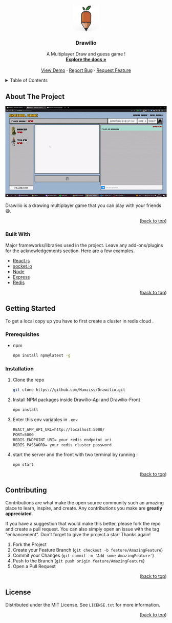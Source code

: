 <div id="top"></div>

<!-- PROJECT SHIELDS -->
<!--
*** I'm using markdown "reference style" links for readability.
*** Reference links are enclosed in brackets [ ] instead of parentheses ( ).
*** See the bottom of this document for the declaration of the reference variables
*** for contributors-url, forks-url, etc. This is an optional, concise syntax you may use.
*** https://www.markdownguide.org/basic-syntax/#reference-style-links

[![Contributors][contributors-shield]][contributors-url]
[![Forks][forks-shield]][forks-url]
[![Stargazers][stars-shield]][stars-url]
[![Issues][issues-shield]][issues-url]
[![MIT License][license-shield]][license-url]
[![LinkedIn][linkedin-shield]][linkedin-url]
-->

<!-- PROJECT LOGO -->
<br />
<div align="center">
  <a href="https://github.com/Hamziss/Skribblio-Front">
    <img src="Drawilio-Front/public/file.jpg" alt="Logo" width="80" height="80">
  </a>

  <h3 align="center">Drawilio</h3>

  <p align="center">
    A Multiplayer Draw and guess game !
    <br />
    <a href="https://github.com/Hamziss/Skribblio-Front"><strong>Explore the docs »</strong></a>
    <br />
    <br />
    <a href="https://drawilio.netlify.app/">View Demo</a>
    ·
    <a href="https://github.com/Hamziss/Drawilio/issues">Report Bug</a>
    ·
    <a href="https://github.com/Hamziss/Drawilio/issues">Request Feature</a>
  </p>
</div>

<!-- TABLE OF CONTENTS -->
<details>
  <summary>Table of Contents</summary>
  <ol>
    <li>
      <a href="#about-the-project">About The Project</a>
      <ul>
        <li><a href="#built-with">Built With</a></li>
      </ul>
    </li>
    <li>
      <a href="#getting-started">Getting Started</a>
      <ul>
        <li><a href="#prerequisites">Prerequisites</a></li>
        <li><a href="#installation">Installation</a></li>
      </ul>
    </li>
   
  </ol>
</details>

<!-- ABOUT THE PROJECT -->

## About The Project
![Peek ](Drawilio-Front/public/preview.gif)


Drawilio is a drawing multiplayer game that you can play with your friends :smile:.

<p align="right">(<a href="#top">back to top</a>)</p>

### Built With

Major frameworks/libraries used in the project. Leave any add-ons/plugins for the acknowledgements section. Here are a few examples.

- [React.js](https://reactjs.org/)
- [socket.io](https://socket.io/)
- [Node](https://nodejs.org/en/)
- [Express](https://expressjs.com/fr/)
- [Redis](https://redis.io/)

<p align="right">(<a href="#top">back to top</a>)</p>

<!-- GETTING STARTED -->

## Getting Started

To get a local copy up you have to first create a cluster in redis cloud .

### Prerequisites


- npm
  ```sh
  npm install npm@latest -g
  ```

### Installation


1. Clone the repo
   ```sh
   git clone https://github.com/Hamziss/Drawilio.git
   ```
3. Install NPM packages inside Drawilio-Api and Drawilio-Front
   ```sh
   npm install
   ```
4. Enter this env variables in `.env`
   ```
   REACT_APP_API_URL=http://localhost:5000/
   PORT=5000
   REDIS_ENDPOINT_URI= your redis endpoint uri
   REDIS_PASSWORD= your redis cluster password
   ```
5. start the server and the front with two terminal by running :
   ```
   npm start
   ```
<p align="right">(<a href="#top">back to top</a>)</p>




<!-- CONTRIBUTING -->

## Contributing

Contributions are what make the open source community such an amazing place to learn, inspire, and create. Any contributions you make are **greatly appreciated**.

If you have a suggestion that would make this better, please fork the repo and create a pull request. You can also simply open an issue with the tag "enhancement".
Don't forget to give the project a star! Thanks again!

1. Fork the Project
2. Create your Feature Branch (`git checkout -b feature/AmazingFeature`)
3. Commit your Changes (`git commit -m 'Add some AmazingFeature'`)
4. Push to the Branch (`git push origin feature/AmazingFeature`)
5. Open a Pull Request

<p align="right">(<a href="#top">back to top</a>)</p>

<!-- LICENSE -->

## License

Distributed under the MIT License. See `LICENSE.txt` for more information.

<p align="right">(<a href="#top">back to top</a>)</p>



<!-- MARKDOWN LINKS & IMAGES -->
<!-- https://www.markdownguide.org/basic-syntax/#reference-style-links -->

[contributors-shield]: https://img.shields.io/github/contributors/othneildrew/Best-README-Template.svg?style=for-the-badge
[contributors-url]: https://github.com/Hamziss/Drawilio/graphs/contributors
[forks-shield]: https://img.shields.io/github/forks/othneildrew/Best-README-Template.svg?style=for-the-badge
[forks-url]: https://github.com/Hamziss/Drawilio/network/members
[stars-shield]: https://img.shields.io/github/stars/othneildrew/Best-README-Template.svg?style=for-the-badge
[stars-url]: https://github.com/Hamziss/Drawilio/stargazers
[issues-shield]: https://img.shields.io/github/issues/othneildrew/Best-README-Template.svg?style=for-the-badge
[issues-url]: https://github.com/Hamziss/Drawilio/issues
[license-shield]: https://img.shields.io/github/license/othneildrew/Best-README-Template.svg?style=for-the-badge
[license-url]: https://github.com/Hamziss/Drawilio/blob/master/LICENSE.txt
[linkedin-shield]: https://img.shields.io/badge/-LinkedIn-black.svg?style=for-the-badge&logo=linkedin&colorB=555
[linkedin-url]: https://linkedin.com/in/othneildrew
[product-screenshot]: images/screenshot.png
